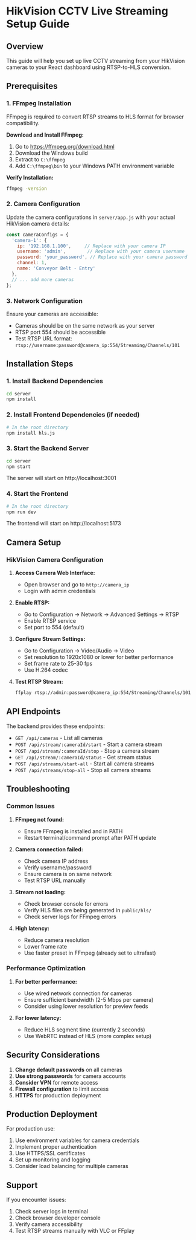 # HikVision CCTV Live Streaming Setup Guide

## Overview
This guide will help you set up live CCTV streaming from your HikVision cameras to your React dashboard using RTSP-to-HLS conversion.

## Prerequisites

### 1. FFmpeg Installation
FFmpeg is required to convert RTSP streams to HLS format for browser compatibility.

**Download and Install FFmpeg:**
1. Go to https://ffmpeg.org/download.html
2. Download the Windows build
3. Extract to `C:\ffmpeg`
4. Add `C:\ffmpeg\bin` to your Windows PATH environment variable

**Verify Installation:**
```bash
ffmpeg -version
```

### 2. Camera Configuration
Update the camera configurations in `server/app.js` with your actual HikVision camera details:

```javascript
const cameraConfigs = {
  'camera-1': {
    ip: '192.168.1.100',     // Replace with your camera IP
    username: 'admin',        // Replace with your camera username
    password: 'your_password', // Replace with your camera password
    channel: 1,
    name: 'Conveyor Belt - Entry'
  },
  // ... add more cameras
};
```

### 3. Network Configuration
Ensure your cameras are accessible:
- Cameras should be on the same network as your server
- RTSP port 554 should be accessible
- Test RTSP URL format: `rtsp://username:password@camera_ip:554/Streaming/Channels/101`

## Installation Steps

### 1. Install Backend Dependencies
```bash
cd server
npm install
```

### 2. Install Frontend Dependencies (if needed)
```bash
# In the root directory
npm install hls.js
```

### 3. Start the Backend Server
```bash
cd server
npm start
```
The server will start on http://localhost:3001

### 4. Start the Frontend
```bash
# In the root directory
npm run dev
```
The frontend will start on http://localhost:5173

## Camera Setup

### HikVision Camera Configuration
1. **Access Camera Web Interface:**
   - Open browser and go to `http://camera_ip`
   - Login with admin credentials

2. **Enable RTSP:**
   - Go to Configuration → Network → Advanced Settings → RTSP
   - Enable RTSP service
   - Set port to 554 (default)

3. **Configure Stream Settings:**
   - Go to Configuration → Video/Audio → Video
   - Set resolution to 1920x1080 or lower for better performance
   - Set frame rate to 25-30 fps
   - Use H.264 codec

4. **Test RTSP Stream:**
   ```bash
   ffplay rtsp://admin:password@camera_ip:554/Streaming/Channels/101
   ```

## API Endpoints

The backend provides these endpoints:

- `GET /api/cameras` - List all cameras
- `POST /api/stream/:cameraId/start` - Start a camera stream
- `POST /api/stream/:cameraId/stop` - Stop a camera stream
- `GET /api/stream/:cameraId/status` - Get stream status
- `POST /api/streams/start-all` - Start all camera streams
- `POST /api/streams/stop-all` - Stop all camera streams

## Troubleshooting

### Common Issues

1. **FFmpeg not found:**
   - Ensure FFmpeg is installed and in PATH
   - Restart terminal/command prompt after PATH update

2. **Camera connection failed:**
   - Check camera IP address
   - Verify username/password
   - Ensure camera is on same network
   - Test RTSP URL manually

3. **Stream not loading:**
   - Check browser console for errors
   - Verify HLS files are being generated in `public/hls/`
   - Check server logs for FFmpeg errors

4. **High latency:**
   - Reduce camera resolution
   - Lower frame rate
   - Use faster preset in FFmpeg (already set to ultrafast)

### Performance Optimization

1. **For better performance:**
   - Use wired network connection for cameras
   - Ensure sufficient bandwidth (2-5 Mbps per camera)
   - Consider using lower resolution for preview feeds

2. **For lower latency:**
   - Reduce HLS segment time (currently 2 seconds)
   - Use WebRTC instead of HLS (more complex setup)

## Security Considerations

1. **Change default passwords** on all cameras
2. **Use strong passwords** for camera accounts
3. **Consider VPN** for remote access
4. **Firewall configuration** to limit access
5. **HTTPS** for production deployment

## Production Deployment

For production use:
1. Use environment variables for camera credentials
2. Implement proper authentication
3. Use HTTPS/SSL certificates
4. Set up monitoring and logging
5. Consider load balancing for multiple cameras

## Support

If you encounter issues:
1. Check server logs in terminal
2. Check browser developer console
3. Verify camera accessibility
4. Test RTSP streams manually with VLC or FFplay

